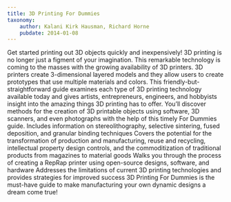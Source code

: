 ```yaml
---
title: 3D Printing For Dummies
taxonomy:
	author: Kalani Kirk Hausman, Richard Horne
	pubdate: 2014-01-08
---
```

Get started printing out 3D objects quickly and inexpensively! 3D printing is no longer just a figment of your imagination. This remarkable technology is coming to the masses with the growing availability of 3D printers. 3D printers create 3-dimensional layered models and they allow users to create prototypes that use multiple materials and colors. This friendly-but-straightforward guide examines each type of 3D printing technology available today and gives artists, entrepreneurs, engineers, and hobbyists insight into the amazing things 3D printing has to offer. You’ll discover methods for the creation of 3D printable objects using software, 3D scanners, and even photographs with the help of this timely For Dummies guide. Includes information on stereolithography, selective sintering, fused deposition, and granular binding techniques Covers the potential for the transformation of production and manufacturing, reuse and recycling, intellectual property design controls, and the commoditization of traditional products from magazines to material goods Walks you through the process of creating a RepRap printer using open-source designs, software, and hardware Addresses the limitations of current 3D printing technologies and provides strategies for improved success 3D Printing For Dummies is the must-have guide to make manufacturing your own dynamic designs a dream come true!